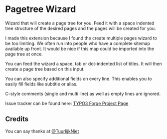 Pagetree Wizard
===============

Wizard that will create a page tree for you. Feed it with a space indented tree structure of the desired pages and the pages will be created for you.

I made this extension because I found the create multiple pages wizard to be too limiting. We often run into people who have a complete sitemap available up front. It would be nice if this map could be imported into the page tree at once.

You can feed the wizard a space, tab or dot-indented list of titles. It will then create a page tree based on this input.

You can also specify additional fields on every line. This enables you to easily fill fields like subtitle or alias.

C-style comments (single and multi line) as well as empty lines are ignored.

Issue tracker can be found here: [TYPO3 Forge Project Page][1]

## Credits

You can say thanks at [@TuurlijkNiet][5]

[1]: https://forge.typo3.org/projects/extension-wizard_crpagetree "TYPO3 Forge Project Page"
[5]: https://twitter.com/TuurlijkNiet "Twitter"